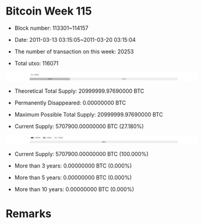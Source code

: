 # Bitcoin Week 115

- Block number: 113301~114157

- Date: 2011-03-13 03:15:05~2011-03-20 03:15:04

- The number of transaction on this week: 20253

- Total utxo: 116071

![](../images/mined_week115.png)

- Theoretical Total Supply: 20999999.97690000 BTC

- Permanently Disappeared: 0.00000000 BTC

- Maximum Possible Total Supply: 20999999.97690000 BTC

- Current Supply: 5707900.00000000 BTC (27.180%)

![](../images/year_week115.png)


- Current Supply: 5707900.00000000 BTC (100.000%)

- More than 3 years: 0.00000000 BTC (0.000%)

- More than 5 years: 0.00000000 BTC (0.000%)

- More than 10 years: 0.00000000 BTC (0.000%)

# Remarks

